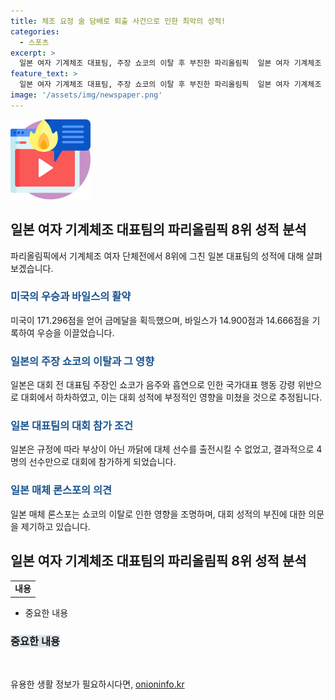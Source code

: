 ```yaml
---
title: 체조 요정 술 담배로 퇴출 사건으로 인한 최악의 성적!
categories:
  - 스포츠
excerpt: >
  일본 여자 기계체조 대표팀, 주장 쇼코의 이탈 후 부진한 파리올림픽  일본 여자 기계체조 대표팀은 주장 쇼코의 음주와 흡연으로 인한 이탈 이후 파리올림픽에서 8위에 그쳤다. 대체 선수 부재로 인한 부진과 실수로 인해 성적이 낮아졌는데, 미국은 금메달을 획득하며 영웅 바일스의 우승으로 화제를 모았다. 이로써 60년 만에 기계체조 단체전 메달 희망은 무산되었다.
feature_text: >
  일본 여자 기계체조 대표팀, 주장 쇼코의 이탈 후 부진한 파리올림픽  일본 여자 기계체조 대표팀은 주장 쇼코의 음주와 흡연으로 인한 이탈 이후 파리올림픽에서 8위에 그쳤다. 대체 선수 부재로 인한 부진과 실수로 인해 성적이 낮아졌는데, 미국은 금메달을 획득하며 영웅 바일스의 우승으로 화제를 모았다. 이로써 60년 만에 기계체조 단체전 메달 희망은 무산되었다.
image: '/assets/img/newspaper.png'
---
```


<p><img src="/assets/img/news.png" alt="rentncar 속보" /></p>

<h2 data-ke-size="size26">일본 여자 기계체조 대표팀의 파리올림픽 8위 성적 분석</h2>

<p data-ke-size="size16">파리올림픽에서 기계체조 여자 단체전에서 8위에 그친 일본 대표팀의 성적에 대해 살펴보겠습니다.</p>

<h3><b><span style="color: #1a5490;">미국의 우승과 바일스의 활약</span></b></h3>

<p data-ke-size="size16">미국이 171.296점을 얻어 금메달을 획득했으며, 바일스가 14.900점과 14.666점을 기록하여 우승을 이끌었습니다.</p>

<h3><b><span style="color: #1a5490;">일본의 주장 쇼코의 이탈과 그 영향</span></b></h3>

<p data-ke-size="size16">일본은 대회 전 대표팀 주장인 쇼코가 음주와 흡연으로 인한 국가대표 행동 강령 위반으로 대회에서 하차하였고, 이는 대회 성적에 부정적인 영향을 미쳤을 것으로 추정됩니다.</p>

<h3><b><span style="color: #1a5490;">일본 대표팀의 대회 참가 조건</span></b></h3>

<p data-ke-size="size16">일본은 규정에 따라 부상이 아닌 까닭에 대체 선수를 출전시킬 수 없었고, 결과적으로 4명의 선수만으로 대회에 참가하게 되었습니다.</p>

<h3><b><span style="color: #1a5490;">일본 매체 론스포의 의견</span></b></h3>

<p data-ke-size="size16">일본 매체 론스포는 쇼코의 이탈로 인한 영향을 조명하며, 대회 성적의 부진에 대한 의문을 제기하고 있습니다.</p>

<h2 data-ke-size="size26">일본 여자 기계체조 대표팀의 파리올림픽 8위 성적 분석</h2>

<table>
    <tbody>
        <tr>
            <td style="text-align: center; height: 17px;"><b>내용</b></td>
        </tr>
    </tbody>
</table>

<ul>
    <li>중요한 내용</li>
</ul>

<h3><b><span style="background-color: #21538527;">중요한 내용</span></b></h3>

<p data-ke-size="size16">&nbsp;</p>
유용한 생활 정보가 필요하시다면, <a href="https://onioninfo.kr" rel="dofollow">onioninfo.kr</a>


